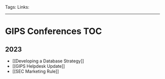 Tags:
Links: 
___
# GIPS Conferences TOC
## 2023
- [[Developing a Database Strategy]]
- [[GIPS Helpdesk Update]]
- [[SEC Marketing Rule]]